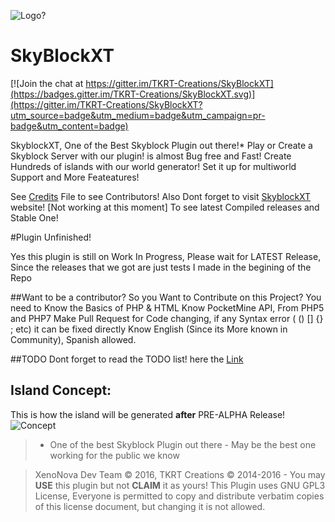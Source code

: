 ![Logo?](http://bgteste.ga/files/FotorCreated.jpg)
# SkyBlockXT

[![Join the chat at https://gitter.im/TKRT-Creations/SkyBlockXT](https://badges.gitter.im/TKRT-Creations/SkyBlockXT.svg)](https://gitter.im/TKRT-Creations/SkyBlockXT?utm_source=badge&utm_medium=badge&utm_campaign=pr-badge&utm_content=badge)

  SkyblockXT, One of the Best Skyblock Plugin out there!*
  Play or Create a Skyblock Server with our plugin! is almost Bug free and Fast!
  Create Hundreds of islands with our world generator! Set it up for multiworld Support
  and More Feateatures!
  
  See [Credits](https://github.com/XenoNova/SkyBlockXT/blob/master/CREDITS.md) File to see Contributors!
  Also Dont forget to visit [SkyblockXT](http://skyblockxt.tk/) website! [Not working at this moment] To see latest Compiled releases and Stable One!

#Plugin Unfinished!

Yes this plugin is still on Work In Progress, Please wait for LATEST Release,
Since the releases that we got are just tests I made in the begining of the Repo

##Want to be a contributor?
So you Want to Contribute on this Project?
You need to Know the Basics of PHP & HTML
Know PocketMine API, From PHP5 and PHP7
Make Pull Request for Code changing, if any Syntax error ( () [] {} ; etc) it can be fixed directly
Know English (Since its More known in Community), Spanish allowed.
  
  
##TODO
Dont forget to read the TODO list! here the [Link](https://github.com/XenoNova/SkyBlockXT/issues/17)
  
## Island Concept:
  This is how the island will  be generated **after** PRE-ALPHA Release!
![Concept](http://static.planetminecraft.com/files/resource_media/screenshot/1301/skyblock_4567067.jpg)

> * One of the best Skyblock Plugin out there - May be the best one working for the public we know


> XenoNova Dev Team © 2016, TKRT Creations © 2014-2016 - You may **USE** this plugin but not **CLAIM** it as yours!
> This Plugin uses GNU GPL3 License,  Everyone is permitted to copy and distribute verbatim copies
 of this license document, but changing it is not allowed.
 
